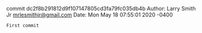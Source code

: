 commit dc2f8b291812d9f107147805cd3fa79fc035db4b
Author: Larry Smith Jr <mrlesmithjr@gmail.com>
Date:   Mon May 18 07:55:01 2020 -0400

    First commit
